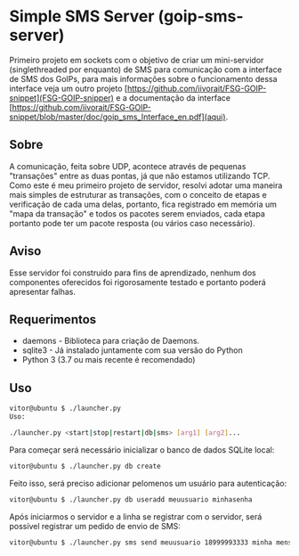 # Simple SMS Server (goip-sms-server)

Primeiro projeto em sockets com o objetivo de criar um mini-servidor (singlethreaded por enquanto) de SMS para comunicação com a interface de SMS dos GoIPs, para mais informações sobre o funcionamento dessa interface veja um outro projeto [https://github.com/iivorait/FSG-GOIP-snippet](FSG-GOIP-snipper) e a documentação da interface [https://github.com/iivorait/FSG-GOIP-snippet/blob/master/doc/goip_sms_Interface_en.pdf](aqui).

## Sobre

A comunicação, feita sobre UDP, acontece através de pequenas "transações" entre as duas pontas, já que não estamos utilizando TCP. Como este é meu primeiro projeto de servidor, resolvi adotar uma maneira mais simples de estruturar as transações, com o conceito de etapas e verificação de cada uma delas, portanto, fica registrado em memória um "mapa da transação" e todos os pacotes serem enviados, cada etapa portanto pode ter um pacote resposta (ou vários caso necessário).

## Aviso

Esse servidor foi construido para fins de aprendizado, nenhum dos componentes oferecidos foi rigorosamente testado e portanto poderá apresentar falhas.

## Requerimentos

* daemons - Biblioteca para criação de Daemons.
* sqlite3 - Já instalado juntamente com sua versão do Python
* Python 3 (3.7 ou mais recente é recomendado)

## Uso

```sh
vitor@ubuntu $ ./launcher.py
Uso:

./launcher.py <start|stop|restart|db|sms> [arg1] [arg2]...
```

Para começar será necessário inicializar o banco de dados SQLite local:

```sh
vitor@ubuntu $ ./launcher.py db create
```

Feito isso, será preciso adicionar pelomenos um usuário para autenticação:

```sh
vitor@ubuntu $ ./launcher.py db useradd meuusuario minhasenha
```

Após iniciarmos o servidor e a linha se registrar com o servidor, será possível registrar um pedido de envio de SMS:

```sh
vitor@ubuntu $ ./launcher.py sms send meuusuario 18999993333 minha mensagem será concatenada
```